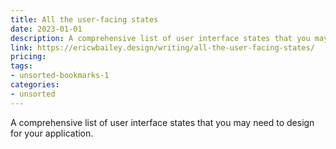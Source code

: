 ```yaml
---
title: All the user-facing states
date: 2023-01-01
description: A comprehensive list of user interface states that you may need to design for your application.
link: https://ericwbailey.design/writing/all-the-user-facing-states/
pricing: 
tags: 
- unsorted-bookmarks-1 
categories: 
- unsorted 
---
```


A comprehensive list of user interface states that you may need to design for your application.